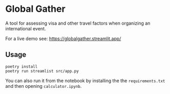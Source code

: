 # Global Gather

A tool for assessing visa and other travel factors when organizing an
international event.

For a live demo see: https://globalgather.streamlit.app/

## Usage

```
poetry install
poetry run streamlist src/app.py
```

You can also run it from the notebook by installing the the `requirements.txt`
and then opening `calculator.ipynb`.
